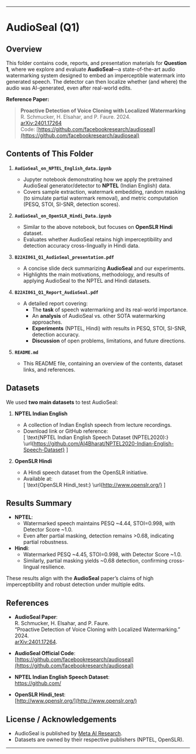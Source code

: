 

---

# **AudioSeal (Q1)**

## **Overview**

This folder contains code, reports, and presentation materials for **Question 1**, where we explore and evaluate **AudioSeal**—a state-of-the-art audio watermarking system designed to embed an imperceptible watermark into generated speech. The detector can then localize whether (and where) the audio was AI-generated, even after real-world edits. 

**Reference Paper:**  
> **Proactive Detection of Voice Cloning with Localized Watermarking**  
> R. Schmucker, H. Elsahar, and P. Faure. 2024.  
> [arXiv:2401.17264](https://arxiv.org/abs/2401.17264)  
> Code: [https://github.com/facebookresearch/audioseal](https://github.com/facebookresearch/audioseal)

## **Contents of This Folder**

1. **`AudioSeal_on_NPTEL_English_data.ipynb`**  
   - Jupyter notebook demonstrating how we apply the pretrained AudioSeal generator/detector to **NPTEL** (Indian English) data.  
   - Covers sample extraction, watermark embedding, random masking (to simulate partial watermark removal), and metric computation (PESQ, STOI, SI-SNR, detection scores).

2. **`AudioSeal_on_OpenSLR_Hindi_Data.ipynb`**  
   - Similar to the above notebook, but focuses on **OpenSLR Hindi** dataset.  
   - Evaluates whether AudioSeal retains high imperceptibility and detection accuracy cross-lingually in Hindi data.

3. **`B22AI061_Q1_AudioSeal_presentation.pdf`**  
   - A concise slide deck summarizing **AudioSeal** and our experiments.  
   - Highlights the main motivations, methodology, and results of applying AudioSeal to the NPTEL and Hindi datasets.

4. **`B22AI061_Q1_Report_AudioSeal.pdf`**  
   - A detailed report covering:
     - The **task** of speech watermarking and its real-world importance.
     - An **analysis** of AudioSeal vs. other SOTA watermarking approaches.
     - **Experiments** (NPTEL, Hindi) with results in PESQ, STOI, SI-SNR, detection accuracy.
     - **Discussion** of open problems, limitations, and future directions.

5. **`README.md`**  
   - This README file, containing an overview of the contents, dataset links, and references.

## **Datasets**

We used **two main datasets** to test AudioSeal:

1. **NPTEL Indian English**  
   - A collection of Indian English speech from lecture recordings.  
   - Download link or GitHub reference:  
     \[
       \text{NPTEL Indian English Speech Dataset (NPTEL2020):} 
       \url{https://github.com/AI4Bharat/NPTEL2020-Indian-English-Speech-Dataset}
     \]

2. **OpenSLR Hindi**  
   - A Hindi speech dataset from the OpenSLR initiative.  
   - Available at:  
     \[
       \text{OpenSLR Hindi_test:}
       \url{http://www.openslr.org/}
     \]



## **Results Summary**

- **NPTEL**:  
  - Watermarked speech maintains PESQ ~4.44, STOI=0.998, with Detector Score ~1.0.  
  - Even after partial masking, detection remains >0.68, indicating partial robustness.
- **Hindi**:  
  - Watermarked PESQ ~4.45, STOI=0.998, with Detector Score ~1.0.  
  - Similarly, partial masking yields ~0.68 detection, confirming cross-lingual resilience.

These results align with the **AudioSeal** paper’s claims of high imperceptibility and robust detection under multiple edits.

## **References**

- **AudioSeal Paper**:  
  R. Schmucker, H. Elsahar, and P. Faure.  
  “Proactive Detection of Voice Cloning with Localized Watermarking.” 2024.  
  [arXiv:2401.17264](https://arxiv.org/abs/2401.17264).

- **AudioSeal Official Code**:  
  [https://github.com/facebookresearch/audioseal](https://github.com/facebookresearch/audioseal)

- **NPTEL Indian English Speech Dataset**:  
  [https://github.com/<YourNPTELrepo>](https://github.com/AI4Bharat/NPTEL2020-Indian-English-Speech-Dataset)

- **OpenSLR Hindi\_test**:  
  [http://www.openslr.org/](http://www.openslr.org/)

## **License / Acknowledgements**

- AudioSeal is published by [Meta AI Research](https://github.com/facebookresearch/audioseal).  
- Datasets are owned by their respective publishers (NPTEL, OpenSLR).  

---

